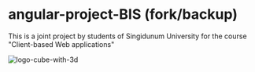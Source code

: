 # angular-project-BIS (fork/backup)
This is a joint project by students of Singidunum University for the course "Client-based Web applications"

![logo-cube-with-3d](https://user-images.githubusercontent.com/82712969/123667024-0942af00-d83a-11eb-8565-840186886e1c.png)
